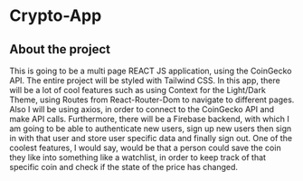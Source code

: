 # Crypto-App

## About the project

This is going to be a multi page REACT JS application, using the CoinGecko API. The entire project will be styled with Tailwind CSS. In this app, there will be a lot of cool features such as using Context for the Light/Dark Theme, using Routes from React-Router-Dom to navigate to different pages. Also I will be using axios, in order to connect to the CoinGecko API and make API calls. Furthermore, there will be a Firebase backend, with which I am going to be able to authenticate new users, sign up new users then sign in with that user and store user specific data and finally sign out. One of the coolest features, I would say, would be that a person could save the coin they like into something like a watchlist, in order to keep track of that specific coin and check if the state of the price has changed.
